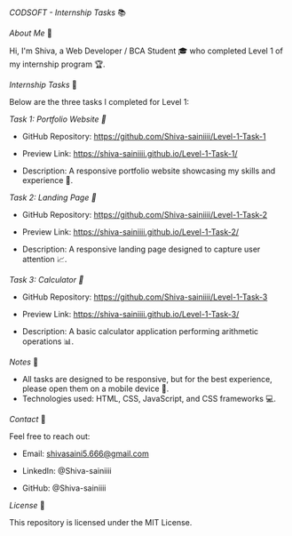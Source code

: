 *_CODSOFT - Internship Tasks_* 📚


*_About Me_* 👋


Hi, I'm Shiva, a Web Developer / BCA Student 🎓 who completed Level 1 of my internship program 🏆.


*_Internship Tasks_* 📝


Below are the three tasks I completed for Level 1:


*Task 1: Portfolio Website 📄*

- GitHub Repository:
  https://github.com/Shiva-sainiiii/Level-1-Task-1
  
- Preview Link:
   https://shiva-sainiiii.github.io/Level-1-Task-1/
  
- Description: A responsive portfolio website showcasing my skills and experience 💼.


*Task 2: Landing Page 🛬*

- GitHub Repository:
  https://github.com/Shiva-sainiiii/Level-1-Task-2
  
- Preview Link: https://shiva-sainiiii.github.io/Level-1-Task-2/

- Description: A responsive landing page designed to capture user attention 📈.


*Task 3: Calculator 🤔*

- GitHub Repository: https://github.com/Shiva-sainiiii/Level-1-Task-3
   
- Preview Link:
  https://shiva-sainiiii.github.io/Level-1-Task-3/
  
- Description: A basic calculator application performing arithmetic operations 📊.


*_Notes_* 📝


- All tasks are designed to be responsive, but for the best experience, please open them on a mobile device 📱.
- Technologies used: HTML, CSS, JavaScript, and CSS frameworks 💻.


*_Contact_* 📲


Feel free to reach out:


- Email:
  shivasaini5.666@gmail.com
   
- LinkedIn: @Shiva-sainiiii
  
- GitHub: @Shiva-sainiiii

  


*_License_* 📜


This repository is licensed under the MIT License.
